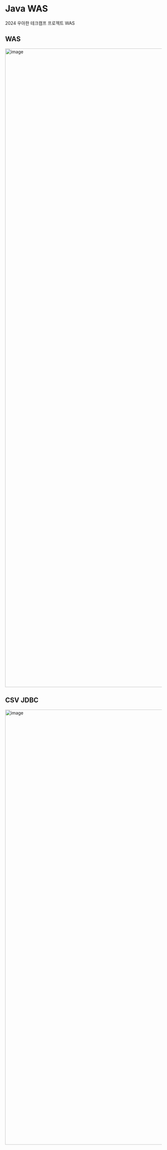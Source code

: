 # Java WAS

2024 우아한 테크캠프 프로젝트 WAS


## WAS
<img width="2051" alt="image" src="https://github.com/user-attachments/assets/679e9239-79ea-4926-99ab-31da673d8671">


## CSV JDBC
<img width="1397" alt="image" src="https://github.com/user-attachments/assets/5253e081-187b-4997-89c7-c2cc7d3ac51d">
